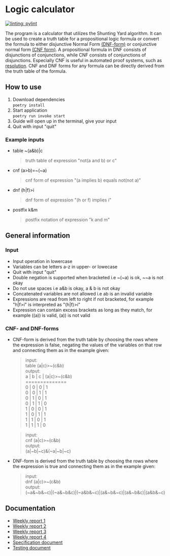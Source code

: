 # Logic calculator
[![linting: pylint](https://img.shields.io/badge/linting-pylint-yellowgreen)](https://github.com/pylint-dev/pylint)

The program is a calculator that utilizes the Shunting Yard algorithm. It can be used to create a truth table for a propositional logic formula or convert the formula to either disjunctive Normal Form [(DNF-form)](https://en.wikipedia.org/wiki/Disjunctive_normal_form) or conjunctive normal form [(CNF form)](https://en.wikipedia.org/wiki/Conjunctive_normal_form).  A propositional formula in DNF consists of disjunctions of conjunctions, while CNF consists of conjunctions of disjunctions. Especially CNF is useful in automated proof systems, such as [resolution](https://en.wikipedia.org/wiki/Resolution_(logic)). CNF and DNF forms for any formula can be directly derived from the truth table of the formula.

## How to use
1. Download dependencies <br>
`poetry install`
2. Start application <br>
`poetry run invoke start`
3. Guide will open up in the terminal, give your input
4. Quit with input "quit"

### Example inputs
- table ~(a&b)|c 
    > truth table of expression "not(a and b) or c"
- cnf (a>b)=~(~a)
    > cnf form of expression "(a implies b) equals not(not a)"
- dnf (h|f)>i
    > dnf form of expression "(h or f) implies i"
- postfix k&m
    > postfix notation of expression "k and m"

## General information
### Input
- Input operation in lowercase 
- Variables can be letters a-z in upper- or lowecase
- Quit with input "quit"
- Double negation is supported when bracketed i.e ~(~a) is ok, ~~a is not okay
- Do not use spaces i.e a&b is okay, a & b is not okay
- Concatenated variables are not allowed i.e ab is an invalid variable
- Expressions are read from left to right if not bracketed, for example "h|f>i" is interpreted as "(h|f)>i"
- Expression can contain excess brackets as long as they match, for example ((a)) is valid, (a)) is not valid

### CNF- and DNF-forms
- CNF-form is derived from the truth table by choosing the rows where the expression is false, negating the values of the variables on that row and connecting them as in the example given:
    > input: <br>
    > table (a|c)>~(c&b)<br>
    > output: <br>
    a | b | c | (a|c)>~(c&b)<br>
    ==============<br>
    0 | 0 | 0 | 1<br>
    0 | 0 | 1 | 1<br>
    0 | 1 | 0 | 1<br>
    0 | 1 | 1 | 0<br>
    1 | 0 | 0 | 1<br>
    1 | 0 | 1 | 1<br>
    1 | 1 | 0 | 1<br>
    1 | 1 | 1 | 0

    > input: <br>
    > cnf (a|c)>~(c&b) <br>
    > output: <br>
    > (a|~b|~c)&(~a|~b|~c)

- DNF-form is derived from the truth table by choosing the rows where the expression is true and connecting them as in the example given:
    > input: <br>
    > dnf (a|c)>~(c&b) <br>
    > output: <br>
    > (~a&~b&~c)|(~a&~b&c)|(~a&b&~c)|(a&~b&~c)|(a&~b&c)|(a&b&~c)

## Documentation
- [Weekly report 1](Documentation/Viikkoraportit/Viikkoraportti1.md) <br>
- [Weekly report 2](Documentation/Viikkoraportit/Viikkoraportti2.md) <br>
- [Weekly report 3](Documentation/Viikkoraportit/Viikkoraportti3.md) <br>
- [Weekly report 4](Documentation/Viikkoraportit/Viikkoraportti4.md) <br>
- [Specification document](Documentation/Specdocument.md)
- [Testing document](Documentation/Testingdocument.md)
